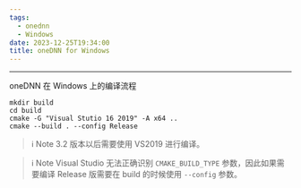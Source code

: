 ```yaml
---
tags:
  - onednn
  - Windows
date: 2023-12-25T19:34:00
title: oneDNN for Windows
---
```


---

oneDNN 在 Windows 上的编译流程

```shell
mkdir build
cd build
cmake -G "Visual Stutio 16 2019" -A x64 ..
cmake --build . --config Release
```

> ℹ️ Note
> 3.2 版本以后需要使用 VS2019 进行编译。

> ℹ️ Note
> Visual Studio 无法正确识别 `CMAKE_BUILD_TYPE` 参数，因此如果需要编译 Release 版需要在 build 的时候使用 `--config` 参数。

